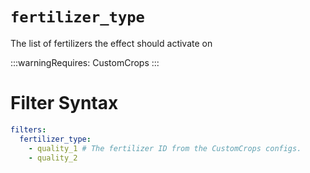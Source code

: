 # `fertilizer_type`

The list of fertilizers the effect should activate on

:::warningRequires:
CustomCrops
:::
# Filter Syntax
```yaml
filters:
  fertilizer_type: 
    - quality_1 # The fertilizer ID from the CustomCrops configs. 
    - quality_2
```
